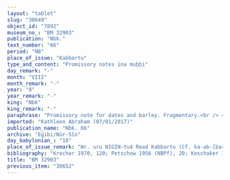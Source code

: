 ```yaml
---
layout: "tablet"
slug: "30649"
object_id: "7892"
museum_no_: "BM 32903"
publication: "Nbk."
text_number: "66"
period: "NB"
place_of_issue: "Kabbartu"
type_and_content: "Promissory notes ina muẖẖi"
day_remark: "-"
month: "VIII"
month_remark: "-"
year: "8"
year_remark: "-"
king: "Nbk"
king_remark: "-"
paraphrase: "Promissory note for dates and barley. Fragmentary.<br /> <strong>B<sub>1</sub></strong> and <strong>B<sub>2</sub></strong> owe 11 kor of dates and 8 kor of barley to <strong>A<sub>1</sub></strong> and <strong>A<sub>2</sub></strong>. The dates should be delivered in ṭebēt (X) in Uruk (or) if they deliver 10 kor of [broken off] in Addar (XII), they should deliver the mentioned 8 kor of barley in Pahirtu, according to the <em>nishu</em>-calculation of the (city) [broken off]. If they fail to meet the deadline, they will start paying interest of &frac12; kor per kor of agricultural produce on a monthy basis. The two debtors assume warranty for each other. Witnesses.<br /> &nbsp;<br /> <strong>A<sub>1 </sub></strong>= Mu&scaron;ēzib-Bēl/Mardukāya; <strong>A<sub>2 </sub></strong>= &Scaron;ulāya/Zēru-ukīn//Egibi; <strong>B<sub>1 </sub></strong>= Ahhē&scaron;u/Bēl-etummanu; <strong>B<sub>2 </sub></strong>= Amurru-ibni/Amurru-hapak"
imported: "Kathleen Abraham (07/01/2017)"
publication_name: "Nbk. 66"
archive: "Egibi/Nūr-Sîn"
day_babylonian_: "18"
place_of_issue_remark: "Wr. uru NIGIN-tu4 Read Kabbartu (Cf. ka-ab-[bar]-tu4 GCCI 2, 95). Or: Pahirtu “Place of gathering”?"
bibliography: "Krecher 1970, 120; Petschow 1956 (NBPf), 20; Koschaker 1911, 85"
title: "BM 32903"
previous_item: "30652"
---
```

